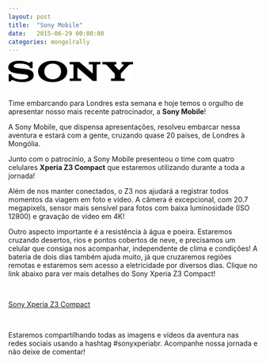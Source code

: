 ```yaml
---
layout: post
title:  "Sony Mobile"
date:   2015-06-29 00:00:00
categories: mongolrally
---
```


<img src="/img/sony.png" class="center" alt="Sony" width="50%"/>

<div>&nbsp;</div>

Time embarcando para Londres esta semana e hoje temos o orgulho de apresentar nosso mais recente patrocinador, a **Sony Mobile**!

A Sony Mobile, que dispensa apresentações, resolveu embarcar nessa aventura e estará com a gente, cruzando quase 20 países, de Londres à Mongólia.

Junto com o patrocínio, a Sony Mobile presenteou o time com quatro celulares **Xperia Z3 Compact** que estaremos utilizando durante a toda a jornada!

Além de nos manter conectados, o Z3 nos ajudará a registrar todos momentos da viagem em foto e video. A câmera é excepcional, com 20.7 megapixels, sensor mais sensível para fotos com baixa luminosidade (ISO 12800) e gravação de vídeo em 4K!

Outro aspecto importante é a resistência à água e poeira. Estaremos cruzando desertos, rios e pontos cobertos de neve, e precisamos um celular que consiga nos acompanhar, independente de clima e condições! A bateria de dois dias também ajuda muito, já que cruzaremos regiões remotas e estaremos sem acesso a eletricidade por diversos dias. Clique no link abaixo para ver mais detalhes do Sony Xperia Z3 Compact!

<div>&nbsp;</div>

<p><a href="http://www.sonymobile.com/br/products/phones/xperia-z3-compact/" target="_blank" class="btn btn-default">Sony Xperia Z3 Compact</a></p>

<div>&nbsp;</div>

Estaremos compartilhando todas as imagens e vídeos da aventura nas redes sociais usando a hashtag #sonyxperiabr. Acompanhe nossa jornada e não deixe de comentar!
